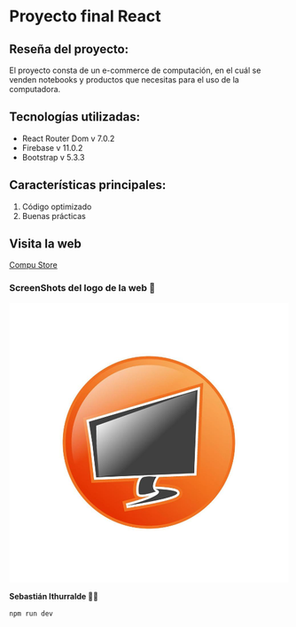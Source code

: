 # Proyecto final React

## Reseña del proyecto:

El proyecto consta de un e-commerce de computación, en el cuál se venden notebooks y productos que necesitas para el uso de la computadora.

## Tecnologías utilizadas:

- React Router Dom v 7.0.2
- Firebase v 11.0.2
- Bootstrap v 5.3.3

## Características principales:

1. Código optimizado
2. Buenas prácticas

## Visita la web

[Compu Store](https://compu-store-github-io.vercel.app/)

### ScreenShots del logo de la web 📸

![Captura 1](/src/img/logocompu.jpg)

**Sebastián Ithurralde 🙋‍♂️**

```
npm run dev
```

